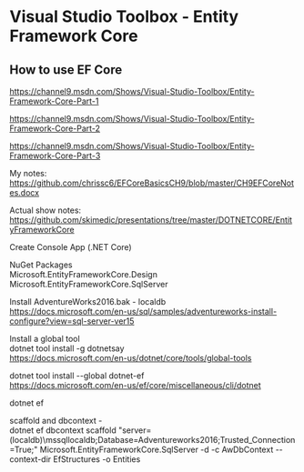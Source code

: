 # Visual Studio Toolbox - Entity Framework Core
## How to use EF Core

https://channel9.msdn.com/Shows/Visual-Studio-Toolbox/Entity-Framework-Core-Part-1

https://channel9.msdn.com/Shows/Visual-Studio-Toolbox/Entity-Framework-Core-Part-2

https://channel9.msdn.com/Shows/Visual-Studio-Toolbox/Entity-Framework-Core-Part-3


My notes:<br/>
https://github.com/chrissc6/EFCoreBasicsCH9/blob/master/CH9EFCoreNotes.docx

Actual show notes:<br/>
https://github.com/skimedic/presentations/tree/master/DOTNETCORE/EntityFrameworkCore


Create Console App (.NET Core)<br/>


NuGet Packages<br/>
Microsoft.EntityFrameworkCore.Design <br/>
Microsoft.EntityFrameworkCore.SqlServer <br/>


Install AdventureWorks2016.bak - localdb<br/>
https://docs.microsoft.com/en-us/sql/samples/adventureworks-install-configure?view=sql-server-ver15


Install a global tool<br/>
dotnet tool install -g dotnetsay<br/>
https://docs.microsoft.com/en-us/dotnet/core/tools/global-tools


dotnet tool install --global dotnet-ef<br/>
https://docs.microsoft.com/en-us/ef/core/miscellaneous/cli/dotnet


dotnet ef<br/>

scaffold and dbcontext -<br/>
dotnet ef dbcontext scaffold "server=(localdb)\mssqllocaldb;Database=Adventureworks2016;Trusted_Connection=True;" Microsoft.EntityFrameworkCore.SqlServer -d -c AwDbContext --context-dir EfStructures -o Entities 



